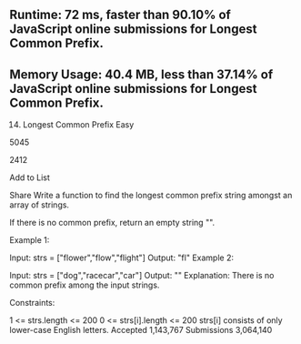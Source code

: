 ## Runtime: 72 ms, faster than 90.10% of JavaScript online submissions for Longest Common Prefix.
## Memory Usage: 40.4 MB, less than 37.14% of JavaScript online submissions for Longest Common Prefix.


14. Longest Common Prefix
Easy

5045

2412

Add to List

Share
Write a function to find the longest common prefix string amongst an array of strings.

If there is no common prefix, return an empty string "".

 

Example 1:

Input: strs = ["flower","flow","flight"]
Output: "fl"
Example 2:

Input: strs = ["dog","racecar","car"]
Output: ""
Explanation: There is no common prefix among the input strings.
 

Constraints:

1 <= strs.length <= 200
0 <= strs[i].length <= 200
strs[i] consists of only lower-case English letters.
Accepted
1,143,767
Submissions
3,064,140